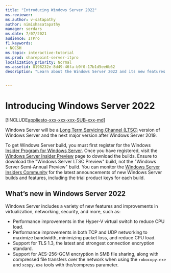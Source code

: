 ```yaml
---
title: "Introducing Windows Server 2022"
ms.reviewer: 
ms.author: v-satapathy
author: nimishasatapathy
manager: serdars
ms.date: 7/07/2021
audience: ITPro
f1.keywords:
- NOCSH
ms.topic: interactive-tutorial
ms.prod: sharepoint-server-itpro
localization_priority: Normal
ms.assetid: 8198232e-8d49-46fa-b9f0-17b1d5ee6b62
description: "Learn about the Windows Server 2022 and its new features."


---
```


# Introducing Windows Server 2022

[!INCLUDE[appliesto-xxx-xxx-xxx-SUB-xxx-md](../includes/appliesto-xxx-xxx-xxx-SUB-xxx-md.md)]

Windows Server will be a [Long Term Servicing Channel (LTSC)](https://docs.microsoft.com/windows-server/get-started-19/servicing-channels-19) version of Windows Server and the next major version after Windows Server 2019.

To get Windows Server build, you must first register for the Windows [Insider Program for Windows Server](https://insider.windows.com/en-us/for-business-getting-started-server). Once you have registered, visit the [Windows Server Insider Preview](https://www.microsoft.com/en-us/software-download/windowsinsiderpreviewserver) page to download the builds. Ensure to download the "Windows Server LTSC Preview" build, not the "Windows Server Semi-Annual Preview" build. You can monitor the [Windows Server Insiders Community](https://techcommunity.microsoft.com/t5/windows-server-insiders/bd-p/WindowsServerInsiders) for the latest announcements of new Windows Server builds and features, including the trial product keys for each build.

## What’s new in Windows Server 2022

Windows Server includes a variety of new features and improvements in virtualization, networking, security, and more, such as:

- Performance improvements in the Hyper-V virtual switch to reduce CPU load.
- Performance improvements in both TCP and UDP networking to maximize bandwidth, minimizing packet loss, and reduce CPU load.
- Support for TLS 1.3, the latest and strongest connection encryption standard.
- Support for AES-256-GCM encryption in SMB file sharing, along with compressed file transfers over the network when using the `robocopy.exe` and `xcopy.exe` tools with the/compress parameter.